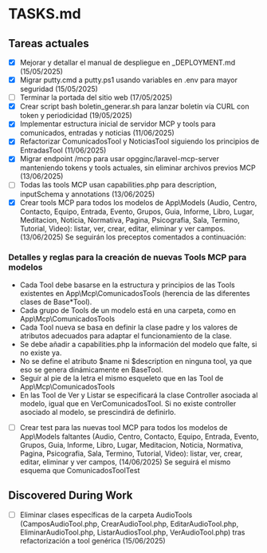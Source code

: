 # TASKS.md

## Tareas actuales
- [x] Mejorar y detallar el manual de despliegue en _DEPLOYMENT.md (15/05/2025)
- [x] Migrar putty.cmd a putty.ps1 usando variables en .env para mayor seguridad (15/05/2025)
- [ ] Terminar la portada del sitio web (17/05/2025)
- [x] Crear script bash boletin_generar.sh para lanzar boletín vía CURL con token y periodicidad (19/05/2025)
- [x] Implementar estructura inicial de servidor MCP y tools para comunicados, entradas y noticias (11/06/2025)
- [x] Refactorizar ComunicadosTool y NoticiasTool siguiendo los principios de EntradasTool (11/06/2025)
- [x] Migrar endpoint /mcp para usar opgginc/laravel-mcp-server manteniendo tokens y tools actuales, sin eliminar archivos previos MCP (13/06/2025)
- [ ] Todas las tools MCP usan capabilities.php para description, inputSchema y annotations (13/06/2025)
- [x] Crear tools MCP para todos los modelos de App\Models (Audio, Centro, Contacto, Equipo, Entrada, Evento, Grupos, Guia, Informe, Libro, Lugar, Meditacion, Noticia, Normativa, Pagina, Psicografia, Sala, Termino, Tutorial, Video): listar, ver, crear, editar, eliminar y ver campos. (13/06/2025) Se seguirán los preceptos comentados a continuación:

### Detalles y reglas para la creación de nuevas Tools MCP para modelos

   - Cada Tool debe basarse en la estructura y principios de las Tools existentes en App\Mcp\ComunicadosTools (herencia de las diferentes clases de Base*Tool).
   - Cada grupo de Tools de un modelo está en una carpeta, como en App\Mcp\ComunicadosTools
   - Cada Tool nueva se basa en definir la clase padre y los valores de atributos adecuados para adaptar el funcionamiento de la clase.
   - Se debe añadir a capabilities.php la información del modelo que falte, si no existe ya.
   - No se define el atributo $name ni $description en ninguna tool, ya que eso se genera dinámicamente en BaseTool.
   - Seguir al pie de la letra el mismo esqueleto que en las Tool de App\Mcp\ComunicadosTools
   - En las Tool de Ver y Listar se especificará la clase Controller asociada al modelo, igual que en VerComunicadosTool. Si no existe controller asociado al modelo, se prescindirá de definirlo.


- [ ] Crear test para las nuevas tool MCP para todos los modelos de App\Models faltantes (Audio, Centro, Contacto, Equipo, Entrada, Evento, Grupos, Guia, Informe, Libro, Lugar, Meditacion, Noticia, Normativa, Pagina, Psicografia, Sala, Termino, Tutorial, Video): listar, ver, crear, editar, eliminar y ver campos,  (14/06/2025) Se seguirá el mismo esquema que ComunicadosToolTest

## Discovered During Work
- [ ] Eliminar clases específicas de la carpeta AudioTools (CamposAudioTool.php, CrearAudioTool.php, EditarAudioTool.php, EliminarAudioTool.php, ListarAudiosTool.php, VerAudioTool.php) tras refactorización a tool genérica (15/06/2025)

